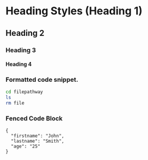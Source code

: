 # Heading Styles (Heading 1)
## Heading 2
### Heading 3
#### Heading 4


### Formatted code snippet.

```sh
cd filepathway
ls
rm file
```

### Fenced Code Block

``` 
{
  "firstname": "John",
  "lastname": "Smith",
  "age": "25"
}
```
  
